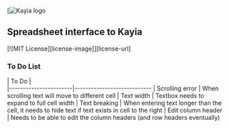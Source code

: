 [![Kayia logo](http://http://785369b995de124132d4-4015ae171f828765e3ea59ae37d1f977.r95.cf5.rackcdn.com/logo3.png)

## Spreadsheet interface to Kayia

[![MIT License][license-image]][license-url]

### To Do List

| To Do          		|    
|-----------------------|----------------------------
| Scrolling error		| When scrolling text will move to different cell
| Text width			| Textbox needs to expand to full cell width
| Text breaking			| When entering text longer than the cell, it needs to hide text if text exists in cell to the right
| Edit column header	| Needs to be able to edit the column headers (and row headers eventually)
